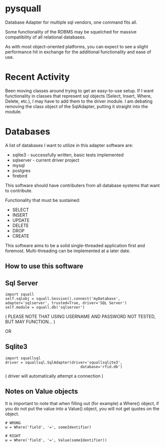 pysquall
====

Database Adapter for multiple sql vendors, one command fits all.

Some functionality of the RDBMS may be squelched for massive
compatibility of all relational databases.

As with most object-oriented platforms, you can expect to see a 
slight performance hit in exchange for the additional functionality
and ease of use.

Recent Activity
====

Been moving classes around trying to get an easy-to-use setup.
If I want functionality in classes that represent sql objects
(Select, Insert, Where, Delete, etc.), I may have to add them
to the driver module. 
I am debating removing the class object of the SqlAdapter,
putting it straight into the module.

Databases
====
A list of databases I want to utilize in this adapter software are:

* sqlite3 - successfully written, basic tests implemented
* sqlserver - current driver project
* mysql
* postgres
* firebird


This software should have contributers from all database systems
that want to contribute.

Functionality that must be sustained:

* SELECT
* INSERT
* UPDATE
* DELETE
* DROP
* CREATE

This software aims to be a solid single-threaded application first and 
foremost. Multi-threading can be implemented at a later date.

How to use this software
----

Sql Server
---------
```
import squall
self.sqlobj = squall.Session().connect('myDatabase', adapter='sqlserver', trusted=True, driver='SQL Server')
self.module = squall.db('sqlserver')
```

( PLEASE NOTE THAT USING USERNAME AND PASSWORD NOT TESTED, BUT MAY FUNCTION... )

OR

Sqlite3 
---------
```
import squallsql
driver = squallsql.SqlAdapter(driver='squallsqlite3', 
                                  database='rfid.db')
```

( driver will automatically attempt a connection )
 
Notes on Value objects
----------
It is important to note that when filling out (for example) a Where() object,
if you do not put the value into a Value() object, you will not get quotes on the
object.

```
# WRONG
w = Where('field', '=', someIdentifier)

# RIGHT
w = Where('field', '=', Value(someIdentifier))
```